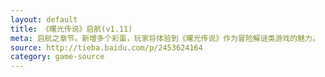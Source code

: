 ```yaml
---
layout: default
title: 《曙光传说》启航(v1.11)
meta: 启航之章节。新增多个彩蛋，玩家将体验到《曙光传说》作为冒险解谜类游戏的魅力。
source: http://tieba.baidu.com/p/2453624164
category: game-source
---
```

